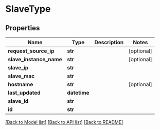 # SlaveType

## Properties
Name | Type | Description | Notes
------------ | ------------- | ------------- | -------------
**request_source_ip** | **str** |  | [optional] 
**slave_instance_name** | **str** |  | [optional] 
**slave_ip** | **str** |  | 
**slave_mac** | **str** |  | 
**hostname** | **str** |  | [optional] 
**last_updated** | **datetime** |  | 
**slave_id** | **str** |  | 
**id** | **str** |  | 

[[Back to Model list]](../README.md#documentation-for-models) [[Back to API list]](../README.md#documentation-for-api-endpoints) [[Back to README]](../README.md)


